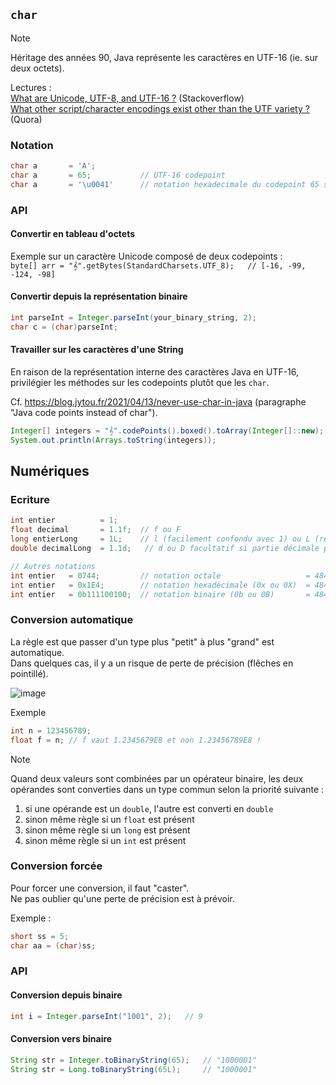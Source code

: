 ## `char`

> [!NOTE]
> Héritage des années 90, Java représente les caractères en UTF-16 (ie. sur deux octets).
>
> Lectures : \
> [What are Unicode, UTF-8, and UTF-16 ?](https://stackoverflow.com/questions/2241348/what-are-unicode-utf-8-and-utf-16) (Stackoverflow) \
> [What other script/character encodings exist other than the UTF variety ?](https://www.quora.com/What-other-script-character-encodings-exist-other-than-the-UTF-variety-UTF-8-UTF-16-and-UTF-32-all-have-drawbacks-Is-there-anything-else-inspiring-out-there-for-creative-encoding-ideas) (Quora)


### Notation

```java
char a       = 'A';
char a       = 65;           // UTF-16 codepoint 
char a       = '\u0041'      // notation hexadecimale du codepoint 65 sur deux octets (unicode escape sequence) 
```

### API

#### Convertir en tableau d'octets

Exemple sur un caractère Unicode composé de deux codepoints : \
`byte[] arr = "𝄞".getBytes(StandardCharsets.UTF_8);   // [-16, -99, -124, -98]`

#### Convertir depuis la représentation binaire

```java
int parseInt = Integer.parseInt(your_binary_string, 2);
char c = (char)parseInt;
```

#### Travailler sur les caractères d'une String

En raison de la représentation interne des caractères Java en UTF-16, privilégier les méthodes sur les codepoints plutôt que les `char`.

Cf. https://blog.jytou.fr/2021/04/13/never-use-char-in-java (paragraphe "Java code points instead of char").

```java
Integer[] integers = "𝄞".codePoints().boxed().toArray(Integer[]::new);
System.out.println(Arrays.toString(integers));
```

## Numériques

### Ecriture

```java
int entier          = 1;
float decimal       = 1.1f;  // f ou F
long entierLong     = 1L;    // l (facilement confondu avec 1) ou L (recommandé)
double decimalLong  = 1.1d;   // d ou D facultatif si partie décimale présente

// Autres notations 
int entier   = 0744;         // notation octale                   = 484 en décimal
int entier   = 0x1E4;        // notation hexadécimale (0x ou 0X)  = 484 en décimal
int entier   = 0b111100100;  // notation binaire (0b ou 0B)       = 484 en décimal
```

### Conversion automatique

La règle est que passer d'un type plus "petit" à plus "grand" est automatique. \
Dans quelques cas, il y a un risque de perte de précision (flêches en pointillé).

![image](https://github.com/user-attachments/assets/868c143f-d678-46ad-92f4-cac0dc37fa98)

Exemple

```java
int n = 123456789;
float f = n; // f vaut 1.2345679E8 et non 1.23456789E8 !
```

> [!NOTE]
> Quand deux valeurs sont combinées par un opérateur binaire, les deux opérandes sont converties dans un type commun selon la priorité suivante :
> 1. si une opérande est un `double`, l'autre est converti en `double`
> 1. sinon même règle si un `float` est présent
> 1. sinon même règle si un `long` est présent
> 1. sinon même règle si un `int` est présent

### Conversion forcée

Pour forcer une conversion, il faut "caster". \
Ne pas oublier qu'une perte de précision est à prévoir.

Exemple : 

```java
short ss = 5;
char aa = (char)ss;
```

### API

#### Conversion depuis binaire
```java
int i = Integer.parseInt("1001", 2);   // 9
```

#### Conversion vers binaire 
```java
String str = Integer.toBinaryString(65);   // "1000001"
String str = Long.toBinaryString(65L);     // "1000001"
```

